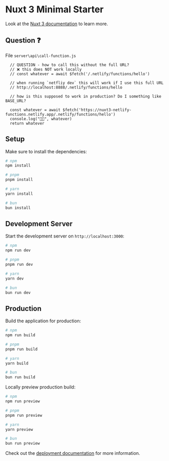 # Nuxt 3 Minimal Starter

Look at the [Nuxt 3 documentation](https://nuxt.com/docs/getting-started/introduction) to learn more.

## Question :question:

File `server\api\call-function.js`

```
  // QUESTION - how to call this without the full URL?
  // ❌ this does NOT work locally
  // const whatever = await $fetch('/.netlify/functions/hello')

  // when running `netfliy dev` this will work if I use this full URL
  // http://localhost:8888/.netlify/functions/hello

  // how is this supposed to work in production? Do I something like BASE_URL?

  const whatever = await $fetch('https://nuxt3-netlify-functions.netlify.app/.netlify/functions/hello')
  console.log("🐥🐥", whatever)
  return whatever
```

## Setup

Make sure to install the dependencies:

```bash
# npm
npm install

# pnpm
pnpm install

# yarn
yarn install

# bun
bun install
```

## Development Server

Start the development server on `http://localhost:3000`:

```bash
# npm
npm run dev

# pnpm
pnpm run dev

# yarn
yarn dev

# bun
bun run dev
```

## Production

Build the application for production:

```bash
# npm
npm run build

# pnpm
pnpm run build

# yarn
yarn build

# bun
bun run build
```

Locally preview production build:

```bash
# npm
npm run preview

# pnpm
pnpm run preview

# yarn
yarn preview

# bun
bun run preview
```

Check out the [deployment documentation](https://nuxt.com/docs/getting-started/deployment) for more information.

